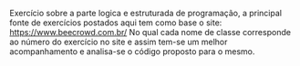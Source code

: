 Exercício sobre a parte logica e estruturada de programação, a principal fonte de exercícios postados aqui tem como base o site: https://www.beecrowd.com.br/
No qual cada nome de classe corresponde ao número do exercício no site e assim tem-se um melhor acompanhamento e analisa-se o código proposto para o mesmo.
